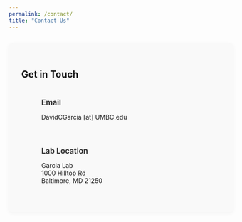 ```yaml
---
permalink: /contact/
title: "Contact Us"
---
```


<style>
.contact-container {
  max-width: 800px;
  margin: 2em auto;
  padding: 2em;
  background: #f9f9f9;
  border-radius: 8px;
  box-shadow: 0 2px 10px rgba(0,0,0,0.05);
}

.contact-item {
  margin-bottom: 1.5em;
  display: flex;
  align-items: flex-start;
}

.contact-icon {
  width: 30px;
  text-align: center;
  margin-right: 15px;
  color: #007bff;
}

.contact-text {
  flex: 1;
}

.contact-heading {
  color: #333;
  margin-bottom: 0.5em;
  font-size: 1.2em;
}
</style>

<div class="contact-container">
  <h2>Get in Touch</h2>
  
  <div class="contact-item">
    <div class="contact-icon">
      <i class="fas fa-envelope"></i>
    </div>
    <div class="contact-text">
      <h3 class="contact-heading">Email</h3>
      <p>DavidCGarcia [at] UMBC.edu</p>
    </div>
  </div>
  
  <div class="contact-item">
    <div class="contact-icon">
      <i class="fas fa-map-marker-alt"></i>
    </div>
    <div class="contact-text">
      <h3 class="contact-heading">Lab Location</h3>
      <p>Garcia Lab<br>
      1000 Hilltop Rd<br>
      Baltimore, MD 21250</p>
    </div>
  </div>
</div>